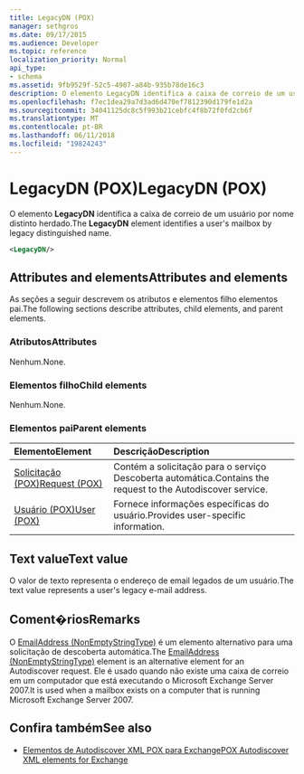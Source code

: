 ```yaml
---
title: LegacyDN (POX)
manager: sethgros
ms.date: 09/17/2015
ms.audience: Developer
ms.topic: reference
localization_priority: Normal
api_type:
- schema
ms.assetid: 9fb9529f-52c5-4907-a84b-935b78de16c3
description: O elemento LegacyDN identifica a caixa de correio de um usuário por nome distinto herdado.
ms.openlocfilehash: f7ec1dea29a7d3ad6d470ef7812390d179fe1d2a
ms.sourcegitcommit: 34041125dc8c5f993b21cebfc4f8b72f0fd2cb6f
ms.translationtype: MT
ms.contentlocale: pt-BR
ms.lasthandoff: 06/11/2018
ms.locfileid: "19824243"
---
```

# <a name="legacydn-pox"></a><span data-ttu-id="f77b3-103">LegacyDN (POX)</span><span class="sxs-lookup"><span data-stu-id="f77b3-103">LegacyDN (POX)</span></span>

<span data-ttu-id="f77b3-104">O elemento **LegacyDN** identifica a caixa de correio de um usuário por nome distinto herdado.</span><span class="sxs-lookup"><span data-stu-id="f77b3-104">The **LegacyDN** element identifies a user's mailbox by legacy distinguished name.</span></span> 
  
```xml
<LegacyDN/>
```

## <a name="attributes-and-elements"></a><span data-ttu-id="f77b3-105">Attributes and elements</span><span class="sxs-lookup"><span data-stu-id="f77b3-105">Attributes and elements</span></span>

<span data-ttu-id="f77b3-106">As seções a seguir descrevem os atributos e elementos filho elementos pai.</span><span class="sxs-lookup"><span data-stu-id="f77b3-106">The following sections describe attributes, child elements, and parent elements.</span></span>
  
### <a name="attributes"></a><span data-ttu-id="f77b3-107">Atributos</span><span class="sxs-lookup"><span data-stu-id="f77b3-107">Attributes</span></span>

<span data-ttu-id="f77b3-108">Nenhum.</span><span class="sxs-lookup"><span data-stu-id="f77b3-108">None.</span></span>
  
### <a name="child-elements"></a><span data-ttu-id="f77b3-109">Elementos filho</span><span class="sxs-lookup"><span data-stu-id="f77b3-109">Child elements</span></span>

<span data-ttu-id="f77b3-110">Nenhum.</span><span class="sxs-lookup"><span data-stu-id="f77b3-110">None.</span></span>
  
### <a name="parent-elements"></a><span data-ttu-id="f77b3-111">Elementos pai</span><span class="sxs-lookup"><span data-stu-id="f77b3-111">Parent elements</span></span>

|<span data-ttu-id="f77b3-112">**Elemento**</span><span class="sxs-lookup"><span data-stu-id="f77b3-112">**Element**</span></span>|<span data-ttu-id="f77b3-113">**Descrição**</span><span class="sxs-lookup"><span data-stu-id="f77b3-113">**Description**</span></span>|
|:-----|:-----|
|[<span data-ttu-id="f77b3-114">Solicitação (POX)</span><span class="sxs-lookup"><span data-stu-id="f77b3-114">Request (POX)</span></span>](request-pox.md) <br/> |<span data-ttu-id="f77b3-115">Contém a solicitação para o serviço Descoberta automática.</span><span class="sxs-lookup"><span data-stu-id="f77b3-115">Contains the request to the Autodiscover service.</span></span>  <br/> |
|[<span data-ttu-id="f77b3-116">Usuário (POX)</span><span class="sxs-lookup"><span data-stu-id="f77b3-116">User (POX)</span></span>](user-pox.md) <br/> |<span data-ttu-id="f77b3-117">Fornece informações específicas do usuário.</span><span class="sxs-lookup"><span data-stu-id="f77b3-117">Provides user-specific information.</span></span>  <br/> |
   
## <a name="text-value"></a><span data-ttu-id="f77b3-118">Text value</span><span class="sxs-lookup"><span data-stu-id="f77b3-118">Text value</span></span>

<span data-ttu-id="f77b3-119">O valor de texto representa o endereço de email legados de um usuário.</span><span class="sxs-lookup"><span data-stu-id="f77b3-119">The text value represents a user's legacy e-mail address.</span></span>
  
## <a name="remarks"></a><span data-ttu-id="f77b3-120">Coment�rios</span><span class="sxs-lookup"><span data-stu-id="f77b3-120">Remarks</span></span>

<span data-ttu-id="f77b3-121">O [EmailAddress (NonEmptyStringType)](emailaddress-nonemptystringtype.md) é um elemento alternativo para uma solicitação de descoberta automática.</span><span class="sxs-lookup"><span data-stu-id="f77b3-121">The [EmailAddress (NonEmptyStringType)](emailaddress-nonemptystringtype.md) element is an alternative element for an Autodiscover request.</span></span> <span data-ttu-id="f77b3-122">Ele é usado quando não existe uma caixa de correio em um computador que está executando o Microsoft Exchange Server 2007.</span><span class="sxs-lookup"><span data-stu-id="f77b3-122">It is used when a mailbox exists on a computer that is running Microsoft Exchange Server 2007.</span></span> 
  
## <a name="see-also"></a><span data-ttu-id="f77b3-123">Confira também</span><span class="sxs-lookup"><span data-stu-id="f77b3-123">See also</span></span>

- [<span data-ttu-id="f77b3-124">Elementos de Autodiscover XML POX para Exchange</span><span class="sxs-lookup"><span data-stu-id="f77b3-124">POX Autodiscover XML elements for Exchange</span></span>](pox-autodiscover-xml-elements-for-exchange.md)

